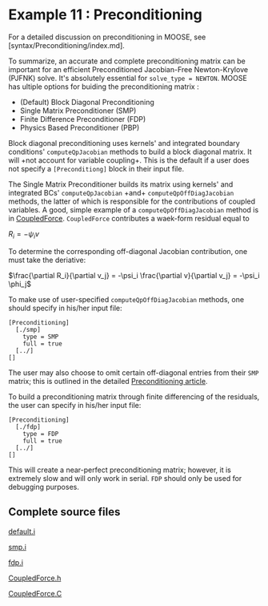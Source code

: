 # Example 11 : Preconditioning

For a detailed discussion on preconditioning in MOOSE, see [syntax/Preconditioning/index.md].

To summarize, an accurate and complete preconditioning matrix can be important for an efficient Preconditioned Jacobian-Free Newton-Krylove (PJFNK) solve. It's absolutely essential for `solve_type = NEWTON`. MOOSE has ultiple options for buiding the preconditioning matrix :

- (Default) Block Diagonal Preconditioning
- Single Matrix Preconditioner (SMP)
- Finite Difference Preconditioner (FDP)
- Physics Based Preconditioner (PBP)

Block diagonal preconditioning uses kernels' and integrated boundary conditions' `computeQpJacobian` methods to build a block diagonal matrix. It will +not account for variable coupling+. This is the default if a user does not specify a `[Preconditiong]` block in their input file.

The Single Matrix Preconditioner builds its matrix using kernels' and integrated BCs' `computeQpJacobian` +and+ `computeQpOffDiagJacobian` methods, the latter of which is responsible for the contributions of coupled variables. A good, simple example of a `computeQpOffDiagJacobian` method is in [CoupledForce](https://github.com/idaholab/moose/blob/devel/framework/src/kernels/CoupledForce.C). `CoupledForce` contributes a waek-form residual equal to

$R_i = -\psi_i v$

To determine the corresponding off-diagonal Jacobian contribution, one must take the deriative:

$\frac{\partial R_i}{\partial v_j} = -\psi_i \frac{\partial v}{\partial v_j} = -\psi_i \phi_j$

To make use of user-specified `computeQpOffDiagJacobian` methods, one should specify in his/her input file:

```
[Preconditioning]
  [./smp]
    type = SMP
    full = true
  [../]
[]
```

The user may also choose to omit certain off-diagonal entries from their `SMP` matrix; this is outlined in the detailed [Preconditioning article](http://mooseframework.org/wiki/MooseSystems/Preconditioners/).

To build a preconditioning matrix through finite differencing of the residuals, the user can specify in his/her input file:

```
[Preconditioning]
  [./fdp]
    type = FDP
    full = true
  [../]
[]
```

This will create a near-perfect preconditioning matrix; however, it is extremely slow and will only work in serial. `FDP` should only be used for debugging purposes.



## Complete source files

[default.i](https://github.com/idaholab/moose/blob/devel/examples/ex11_prec/default.i)

[smp.i](https://github.com/idaholab/moose/blob/devel/examples/ex11_prec/smp.i)

[fdp.i](https://github.com/idaholab/moose/blob/devel/examples/ex11_prec/fdp.i)

[CoupledForce.h](https://github.com/idaholab/moose/blob/devel/framework/include/kernels/CoupledForce.h)

[CoupledForce.C](https://github.com/idaholab/moose/blob/devel/framework/src/kernels/CoupledForce.C)
